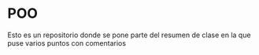 # POO
Esto es un repositorio donde se pone parte del resumen de clase en la que puse varios puntos con comentarios
